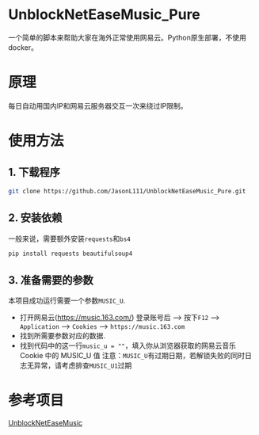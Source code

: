 # UnblockNetEaseMusic_Pure
一个简单的脚本来帮助大家在海外正常使用网易云。Python原生部署，不使用docker。

# 原理
每日自动用国内IP和网易云服务器交互一次来绕过IP限制。

# 使用方法


## 1. 下载程序
```bash
git clone https://github.com/JasonL111/UnblockNetEaseMusic_Pure.git
```
## 2. 安装依赖
一般来说，需要额外安装`requests`和`bs4`
```bash
pip install requests beautifulsoup4
```


## 3. 准备需要的参数
本项目成功运行需要一个参数`MUSIC_U`.
- 打开网易云(https://music.163.com/) 登录账号后 --> 按下`F12` --> `Application` --> `Cookies` --> `https://music.163.com`
- 找到所需要参数对应的数据.
- 找到代码中的这一行`music_u = ""`，填入你从浏览器获取的网易云音乐 Cookie 中的 MUSIC_U 值
注意：`MUSIC_U`有过期日期，若解锁失败的同时日志无异常，请考虑排查`MUSIC_U1`过期



# 参考项目

[UnblockNetEaseMusic](https://github.com/Kyle-Kyle/UnblockNetEaseMusic/blob/main/README.md?plain=1)
